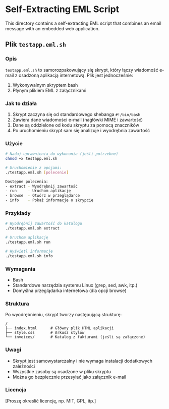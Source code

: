 # Self-Extracting EML Script

This directory contains a self-extracting EML script that combines an email message with an embedded web application.

## Plik `testapp.eml.sh`

### Opis
`testapp.eml.sh` to samorozpakowujący się skrypt, który łączy wiadomość e-mail z osadzoną aplikacją internetową. Plik jest jednocześnie:
1. Wykonywalnym skryptem bash
2. Płynym plikiem EML z załącznikami

### Jak to działa
1. Skrypt zaczyna się od standardowego shebanga `#!/bin/bash`
2. Zawiera dane wiadomości e-mail (nagłówki MIME i zawartość)
3. Dane są oddzielone od kodu skryptu za pomocą znaczników
4. Po uruchomieniu skrypt sam się analizuje i wyodrębnia zawartość

### Użycie
```bash
# Nadaj uprawnienia do wykonania (jeśli potrzebne)
chmod +x testapp.eml.sh

# Uruchomienie z opcjami:
./testapp.eml.sh [polecenie]

Dostępne polecenia:
- extract - Wyodrębnij zawartość
- run     - Uruchom aplikację
- browse  - Otwórz w przeglądarce
- info    - Pokaż informacje o skrypcie
```

### Przykłady
```bash
# Wyodrębnij zawartość do katalogu
./testapp.eml.sh extract

# Uruchom aplikację
./testapp.eml.sh run

# Wyświetl informacje
./testapp.eml.sh info
```

### Wymagania
- Bash
- Standardowe narzędzia systemu Linux (grep, sed, awk, itp.)
- Domyślna przeglądarka internetowa (dla opcji browse)

### Struktura
Po wyodrębnieniu, skrypt tworzy następującą strukturę:
```
/
├── index.html      # Główny plik HTML aplikacji
├── style.css       # Arkusz stylów
└── invoices/       # Katalog z fakturami (jeśli są załączone)
```

### Uwagi
- Skrypt jest samowystarczalny i nie wymaga instalacji dodatkowych zależności
- Wszystkie zasoby są osadzone w pliku skryptu
- Można go bezpiecznie przesyłać jako załącznik e-mail

### Licencja
[Proszę określić licencję, np. MIT, GPL, itp.]
